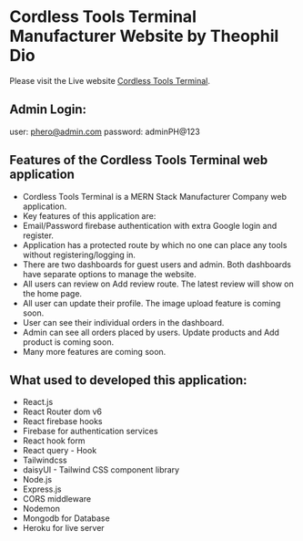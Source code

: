 # Cordless Tools Terminal Manufacturer Website by Theophil Dio

Please visit the Live website [Cordless Tools Terminal](https://cordless-tools-terminal.web.app/).

## Admin Login: 
user: phero@admin.com  password: adminPH@123

## Features of the Cordless Tools Terminal web application

* Cordless Tools Terminal is a MERN Stack Manufacturer Company web application.
* Key features of this application are: 
* Email/Password firebase authentication with extra Google login and register. 
* Application has a protected route by which no one can place any tools without registering/logging in.
* There are two dashboards for guest users and admin. Both dashboards have separate options to manage the website.
* All users can review on Add review route. The latest review will show on the home page.
* All user can update their profile. The image upload feature is coming soon.
* User can see their individual orders in the dashboard.
* Admin can see all orders placed by users. Update products and Add product is coming soon. 
* Many more features are coming soon.

## What used to developed this application:
* React.js
* React Router dom v6
* React firebase hooks
* Firebase for authentication services
* React hook form
* React query - Hook
* Tailwindcss
* daisyUI - Tailwind CSS component library
* Node.js
* Express.js
* CORS middleware
* Nodemon
* Mongodb for Database
* Heroku for live server
